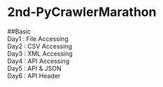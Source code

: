 # 2nd-PyCrawlerMarathon  
##Basic  
Day1 : File Accessing    
Day2 : CSV Accessing  
Day3 : XML Accessing  
Day4 : API Accessing  
Day5 : API & JSON  
Day6 : API Header  
